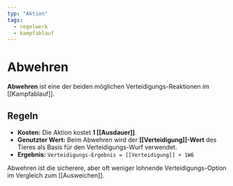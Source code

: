 ```yaml
---
typ: "Aktion"
tags:
  - regelwerk
  - kampfablauf
---
```


# Abwehren

**Abwehren** ist eine der beiden möglichen Verteidigungs-Reaktionen im [[Kampfablauf]].

## Regeln
- **Kosten:** Die Aktion kostet **1 [[Ausdauer]]**.
- **Genutzter Wert:** Beim Abwehren wird der **[[Verteidigung]]-Wert** des Tieres als Basis für den Verteidigungs-Wurf verwendet.
- **Ergebnis:** `Verteidigungs-Ergebnis = [[Verteidigung]] + 1W6`

Abwehren ist die sicherere, aber oft weniger lohnende Verteidigungs-Option im Vergleich zum [[Ausweichen]].
